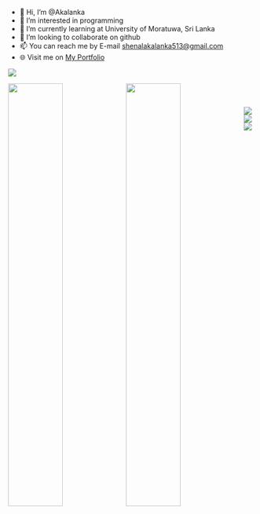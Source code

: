 - 👋 Hi, I’m @Akalanka
- 👀 I’m interested in programming
- 🌱 I’m currently learning at University of Moratuwa, Sri Lanka
- 💞️ I’m looking to collaborate on github
- 📫 You can reach me by E-mail shenalakalanka513@gmail.com
- 🌐 Visit me on [My Portfolio](https://shenalakalanka-official.blogspot.com)

[<img  src = "https://img.shields.io/badge/Blogger-FF5722?style=for-the-badge&logo=blogger&logoColor=white">](https://shenalakalanka-official.blogspot.com)

<p>
 <img align = "left" width = "47%" src = "https://github-readme-stats.vercel.app/api/top-langs/?username=Akalanka-00&layout=compact">
 
<img align="left" width = "47%" src = "https://github-readme-stats.vercel.app/api?username=Akalanka-00&&show_icons=true&title_color=ffffff&icon_color=bb2acf&text_color=daf7dc&bg_color=151515">

<p />
 <br />
 
  <p>
 <!---
<img align = "left" src = "https://img.shields.io/badge/Android%20Studio-3DDC84.svg?style=for-the-badge&logo=android-studio&logoColor=white">
<img align = "left" src = "https://img.shields.io/badge/pycharm-143?style=for-the-badge&logo=pycharm&logoColor=black&color=black&labelColor=green">
<img align = "left" src = "https://img.shields.io/badge/Visual%20Studio-5C2D91.svg?style=for-the-badge&logo=visual-studio&logoColor=white">
   <p />
 --->
 <br />
<img align = "left"  src = "https://img.shields.io/badge/c%23-%23239120.svg?style=for-the-badge&logo=c-sharp&logoColor=white">
<img align = "left"  src = "https://img.shields.io/badge/java-%23ED8B00.svg?style=for-the-badge&logo=java&logoColor=white">
<img align = "left"  src = "https://img.shields.io/badge/python-3670A0?style=for-the-badge&logo=python&logoColor=ffdd54">


<!---
Akalanka-00/Akalanka-00 is a ✨ special ✨ repository because its `README.md` (this file) appears on your GitHub profile.
You can click the Preview link to take a look at your changes.
--->

